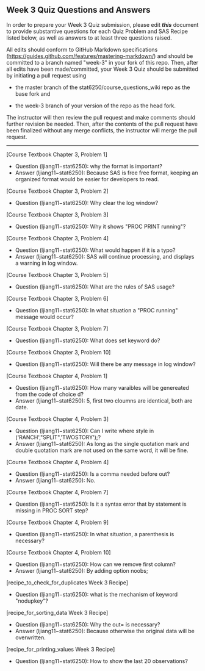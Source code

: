 
## Week 3 Quiz Questions and Answers

In order to prepare your Week 3 Quiz submission, please edit ***this*** document to provide substantive questions for each Quiz Problem and SAS Recipe listed below, as well as answers to at least three questions raised.

All edits should conform to GitHub Markdown specifications (https://guides.github.com/features/mastering-markdown/) and should be committed to a branch named "week-3" in your fork of this repo. Then, after all edits have been made/committed, your Week 3 Quiz should be submitted by initiating a pull request using

- the master branch of the stat6250/course_questions_wiki repo as the base fork and

- the week-3 branch of your version of the repo as the head fork.

The instructor will then review the pull request and make comments should further revision be needed. Then, after the contents of the pull request have been finalized without any merge conflicts, the instructor will merge the pull request.

********************************************************************************



[Course Textbook Chapter 3, Problem 1]
- Question (ljiang11−stat6250): why the format is important?
- Answer (ljiang11−stat6250): Because SAS is free free format, keeping an organized format would be easier for developers to read.



[Course Textbook Chapter 3, Problem 2]
- Question (ljiang11−stat6250): Why clear the log window?


[Course Textbook Chapter 3, Problem 3]
- Question (ljiang11−stat6250): Why it shows "PROC PRINT running"?

 
[Course Textbook Chapter 3, Problem 4]
- Question (ljiang11−stat6250): What would happen if it is a typo?
- Answer (ljiang11−stat6250): SAS will continue processing, and displays a warning in log window.


[Course Textbook Chapter 3, Problem 5]
- Question (ljiang11−stat6250): What are the rules of SAS usage?


[Course Textbook Chapter 3, Problem 6]
- Question (ljiang11−stat6250): In what situation a "PROC running" message would occur?


[Course Textbook Chapter 3, Problem 7]
- Question (ljiang11−stat6250): What does set keyword do?


[Course Textbook Chapter 3, Problem 10]
- Question (ljiang11−stat6250): Will there be any message in log window?


[Course Textbook Chapter 4, Problem 1]
- Question (ljiang11−stat6250): How many varaibles will be genereated from the code of choice d?
- Answer (ljiang11−stat6250): 5, first two cloumns are identical, both are date.


[Course Textbook Chapter 4, Problem 3]
- Question (ljiang11−stat6250): Can I write where style in ('RANCH',"SPLIT",'TWOSTORY');?
- Answer (ljiang11−stat6250): As long as the single quotation mark and double quotation mark are not used on the same word, it will be fine.



[Course Textbook Chapter 4, Problem 4]
- Question (ljiang11−stat6250): Is a comma needed before out?
- Answer (ljiang11−stat6250): No.


[Course Textbook Chapter 4, Problem 7]
- Question (ljiang11−stat6250): Is it a syntax error that by statement is missing in PROC SORT step?


[Course Textbook Chapter 4, Problem 9]
- Question (ljiang11−stat6250): In what situation, a parenthesis is necessary?


[Course Textbook Chapter 4, Problem 10]
- Question (ljiang11−stat6250): How can we remove first column?
- Answer (ljiang11−stat6250): By adding option noobs;


[recipe_to_check_for_duplicates Week 3 Recipe]
- Question (ljiang11−stat6250): what is the mechanism of keyword "nodupkey"?


[recipe_for_sorting_data Week 3 Recipe]
- Question (ljiang11−stat6250): Why the out= is necessary?
- Answer (ljiang11−stat6250): Because otherwise the original data will be overwritten.

[recipe_for_printing_values Week 3 Recipe]
- Question (ljiang11−stat6250): How to show the last 20 observations?

